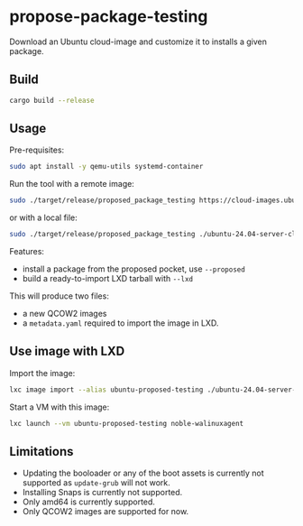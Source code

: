 # propose-package-testing

Download an Ubuntu cloud-image and customize it to installs a given package.

## Build

```bash
cargo build --release
```

## Usage

Pre-requisites:

```bash
sudo apt install -y qemu-utils systemd-container
```

Run the tool with a remote image:

```bash
sudo ./target/release/proposed_package_testing https://cloud-images.ubuntu.com/releases/noble/release/ubuntu-24.04-server-cloudimg-amd64.img walinuxagent
```

or with a local file:

```bash
sudo ./target/release/proposed_package_testing ./ubuntu-24.04-server-cloudimg-amd64.img walinuxagent
```

Features:
 * install a package from the proposed pocket, use `--proposed`
 * build a ready-to-import LXD tarball with `--lxd`

This will produce two files:
 * a new QCOW2 images
 * a `metadata.yaml` required to import the image in LXD.

## Use image with LXD

Import the image:

```bash
lxc image import --alias ubuntu-proposed-testing ./ubuntu-24.04-server-cloudimg-amd64_walinuxagent_proposed.tar.gz
```

Start a VM with this image:

```bash
lxc launch --vm ubuntu-proposed-testing noble-walinuxagent
```

## Limitations

 * Updating the booloader or any of the boot assets is currently not supported as `update-grub` will not work.
 * Installing Snaps is currently not supported.
 * Only amd64 is currently supported.
 * Only QCOW2 images are supported for now.
